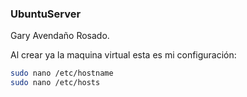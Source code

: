 ### UbuntuServer
Gary Avendaño Rosado.

Al crear ya la maquina virtual esta es mi configuración:

```bash
sudo nano /etc/hostname
sudo nano /etc/hosts
```
